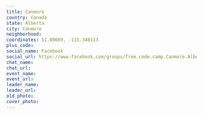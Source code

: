 ```yaml
---
title: Canmore
country: Canada
state: Alberta
city: Canmore
neighborhood: 
coordinates: 51.08669, -115.348113
plus_code:
social_name: Facebook
social_url: https://www.facebook.com/groups/free.code.camp.Canmore.Alberta
chat_name:
chat_url:
event_name:
event_url:
leader_name:
leader_url:
old_photo: 
cover_photo:
---
```

